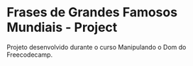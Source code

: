 # Frases de Grandes Famosos Mundiais - Project
Projeto desenvolvido durante o curso Manipulando o Dom do Freecodecamp.
